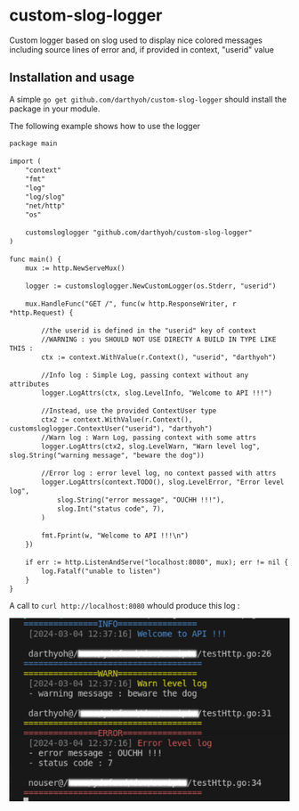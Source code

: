 # custom-slog-logger
Custom logger based on slog used to display nice colored messages including source lines of error and, if provided in context, "userid" value

## Installation and usage

A simple `go get github.com/darthyoh/custom-slog-logger` should install the package in your module.

The following example shows how to use the logger

```
package main

import (
	"context"
	"fmt"
	"log"
	"log/slog"
	"net/http"
	"os"

	customsloglogger "github.com/darthyoh/custom-slog-logger"
)

func main() {
	mux := http.NewServeMux()

	logger := customsloglogger.NewCustomLogger(os.Stderr, "userid")

	mux.HandleFunc("GET /", func(w http.ResponseWriter, r *http.Request) {

		//the userid is defined in the "userid" key of context
		//WARNING : you SHOULD NOT USE DIRECTY A BUILD IN TYPE LIKE THIS :
		ctx := context.WithValue(r.Context(), "userid", "darthyoh")

		//Info log : Simple Log, passing context without any attributes
		logger.LogAttrs(ctx, slog.LevelInfo, "Welcome to API !!!")

		//Instead, use the provided ContextUser type
		ctx2 := context.WithValue(r.Context(), customsloglogger.ContextUser("userid"), "darthyoh")
		//Warn log : Warn Log, passing context with some attrs
		logger.LogAttrs(ctx2, slog.LevelWarn, "Warn level log", slog.String("warning message", "beware the dog"))

		//Error log : error level log, no context passed with attrs
		logger.LogAttrs(context.TODO(), slog.LevelError, "Error level log",
			slog.String("error message", "OUCHH !!!"),
			slog.Int("status code", 7),
		)

		fmt.Fprint(w, "Welcome to API !!!\n")
	})

	if err := http.ListenAndServe("localhost:8080", mux); err != nil {
		log.Fatalf("unable to listen")
	}
}

```

A call to `curl http://localhost:8080` whould produce this log :

![Log result](result.png)




